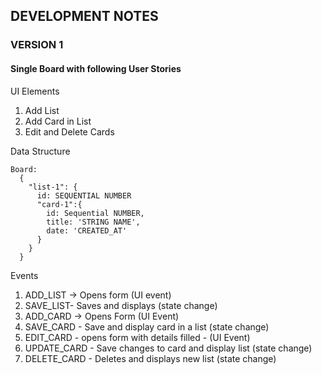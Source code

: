 ## DEVELOPMENT NOTES

### VERSION 1 

#### Single Board with following User Stories 

UI Elements 

1. Add List 
2. Add Card in List
3. Edit and Delete Cards

Data Structure 
```
Board: 
  { 
    "list-1": {
      id: SEQUENTIAL NUMBER 
      "card-1":{
        id: Sequential NUMBER,
        title: 'STRING NAME',
        date: 'CREATED_AT' 
      }
    }
  }
  ```

Events 
1. ADD_LIST -> Opens form (UI event)
2. SAVE_LIST- Saves and displays (state change)
3. ADD_CARD -> Opens Form (UI Event)
3. SAVE_CARD - Save and display card in a list (state change)
4. EDIT_CARD - opens form with details filled - (UI Event)
5. UPDATE_CARD - Save changes to card  and display list (state change)
6. DELETE_CARD - Deletes and displays new list (state change)